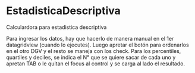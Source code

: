 # EstadisticaDescriptiva
Calculardora para estadistica descriptiva

Para ingresar los datos, hay que hacerlo de manera manual en el 1er datagridview (cuando lo ejecutes).
Luego apretar el botón para ordenarlos en el otro DGV y el resto se maneja con los check.
Para los percentiles, quartiles y deciles, se indica el N° que se quiere sacar de cada uno
y apretan TAB o le quitan el focus al control y se carga al lado el resultado.
